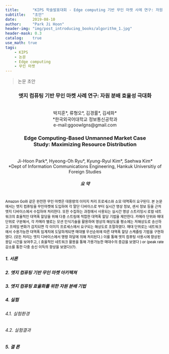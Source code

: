 ```yaml
---
title:      "KIPS 학술발표대회 - Edge computing 기반 무인 마켓 사례 연구: 자원 분배 효율성 극대화"
subtitle:   "초안"
date:       2019-08-10
author:     "Park Ji Hoon"
header-img: "img/post_introducing_books/algorithm_1.jpg"
header-mask: 0.3
catalog:    true
use_math: true
tags:
    - KIPS
    - 논문
    - Edge computing
    - 무인 마켓
---
```

> 논문 초안

### <center>엣지 컴퓨팅 기반 무인 마켓 사례 연구: 자원 분배 효율성 극대화</center>


<center> <br>박지훈*, 류형오*, 김경률*, 김세화*<br> *한국외국어대학교 정보통신공학과 <br> e-mail:ggoowlgns@gmail.com <br></center>



### <center>Edge Computing-Based Unmanned Market Case <br> Study: Maximizing Resource Distribution </center>
<center> <br> Ji-Hoon Park*, Hyeong-Oh Ryu*, Kyung-Ryul Kim*, Saehwa Kim*<br> *Dept of Information Communications Engineering, Hankuk Universitiy of Foreign Studies <br></center>

<!--
최근 마켓 관련 기업들이 각기 다른 기술력을 지닌 무인 마켓들을 시장에 내놓고 있다. 그중에서 무인 마켓 이라는 이름
이 가장 걸맞는 Amazon사의 Amazon Go를 벤치마킹 하였다. 이때 요구되는 기술인 Object Tracking, Object Detection은
막대한 처리량을 요구하여 각 카메라 디바이스에서 처리하기에는 비용적인 문제가 있고, Cloud Computing을 활용하여 Cloud
에서 처리 하기에는 여러대의 카메라에서 실시간으로 영상 정보(frame)를 전송할때 발생하는 교통 혼잡(traffic congestion)
문제가 발생한다. 본 논문에서는 Edge Computing 을 활용하여 Edge에서 로컬 네트워크상에 있는 각 디바이스로 부터 데이터
를 수집하여 처리하는 서비스를 제안한다. 각 디바이스에서는 실시간 영상 정보, 센서 정보 등을 Edge로 전송하여 Edge에서
로컬로 처리한다. 고객들의 영상 정보는 모두 Local Edge에서 처리되어 고객들의 프라이버시를 지켜주고, Edge의 네트워크가
일시적으로 끊겨도 고객들에게 서비스를 지속할 수 있도록 구축하여 기존의 방식보다 양질의 서비스를 제공 할수 있다. 본
논문에서는 제안한 서비스를 이용하여 고객이 서비스 받았을 때와 Cloud에서 처리 했을 때 성능을 비교하였다. 성능 비교
결과 Edge Computing 을 활용한 서비스가 높은 응답(서비스) 속도를 보여주었다 -->

##### <center>요  약</center>

<p style="color:black; font-size:80%;" align="left">

<br>
Amazon Go와 같은 완전한 무인 마켓은 대용량의 이미지 처리 프로세스와 소모 대역폭이 요구된다. 본 논문에서는 엣지 컴퓨팅을 무인마켓에 도입하여 각 말단 디바이스로 부터 실시간 영상 정보, 센서 정보 등을 근처 엣지 디바이스에서 수집하여 처리한다. 또한 수집하는 과정에서 사용되는 실시간 영상 스트리밍시 로컬 네트워크의 효율적인 대역폭 할당을 위해 다중 스트림에 적합한 대역폭 할당 기법을 제안한다. 카메라 단위와 매대 단위로 구분해서, 각 카메라 별로는 모션 인식기술을 활용하여 영상의 해상도를 평소에는 저해상도로 송신하고 프레임 변화가 감지되면 각 이미지 프로세스에서 요구되는 해상도로 조절하였다. 매대 단위로는 네트워크에서 수용가능한 대역폭 임계치에 도달하게되면 매대별 우선순위에 따른 대역폭 할당 스케줄링 기법을 구현하였다. (모든 처리는 엣지 디바이스에서 명령 하달에 의해 처리된다.) 이를 통해 엣지 컴퓨팅 사용시에 향상된 응답 시간을 보여주고, ( 효율적인 네트워크 활용을 통해 가용가능한 매대수의 증감을 보였다 ) or (peak rate 감소를 통한 다중 송신 이득의 향상을 보였다)(?).

<!-- 결과 : 소모 대역폭 감소, peak rate 감소를 통한 다중 송신 이득의 향상
목표 : 매대수 상승?
효율적? - 무인 마켓의 과부화로 인한 오작동 방지 -->
<br>

</p>




##### 1. 서론
##### 2. 엣지 컴퓨팅 기반 무인 마켓 아키텍쳐
##### 3. 엣지 컴퓨팅 효율화를 위한 자원 분배 기법
##### 4. 실험
###### 4.1. 실험환경
###### 4.2. 실험결과
##### 5. 결 론

